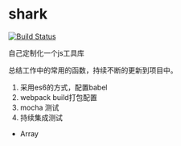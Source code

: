 # shark 

[![Build Status](https://travis-ci.org/LuoQaxa/shark.svg?branch=master)](https://travis-ci.org/LuoQaxa/shark)

自己定制化一个js工具库

总结工作中的常用的函数，持续不断的更新到项目中。

1. 采用es6的方式，配置babel
2. webpack build打包配置
3. mocha 测试
4. 持续集成测试

- Array
  
